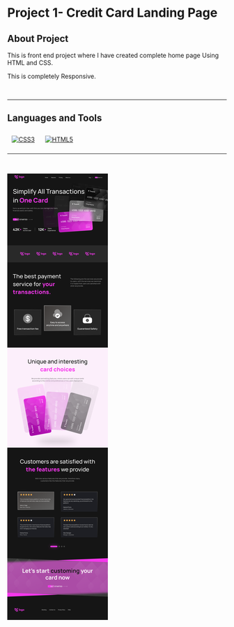 # Project 1- Credit Card Landing Page

## About Project

This is front end project where I have created complete home page Using HTML and CSS.

This is completely Responsive.

<br/>

---

## Languages and Tools

<div align="">  
<a href="https://www.w3schools.com/css/" target="_blank"><img style="margin: 10px" src="https://profilinator.rishav.dev/skills-assets/css3-original-wordmark.svg" alt="CSS3" height="25" /></a>  
<a href="https://en.wikipedia.org/wiki/HTML5" target="_blank"><img style="margin: 10px" src="https://profilinator.rishav.dev/skills-assets/html5-original-wordmark.svg" alt="HTML5" height="25" /></a>  
</div>

---

<br/>

![Project](Credit%20card%20landing%20page.png)
